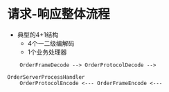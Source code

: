 # 请求-响应整体流程
- 典型的4+1结构
    - 4个一二级编解码
    - 1个业务处理器
```
    OrderFrameDecode --> OrderProtocolDecode --> 
                                                    OrderServerProcessHandler
    OrderProtocolEncode <--- OrderFrameEncode <---                                           
```   
                                                        